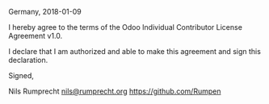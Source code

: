 Germany, 2018-01-09

I hereby agree to the terms of the Odoo Individual Contributor License
Agreement v1.0.

I declare that I am authorized and able to make this agreement and sign this
declaration.

Signed,

Nils Rumprecht nils@rumprecht.org https://github.com/Rumpen
